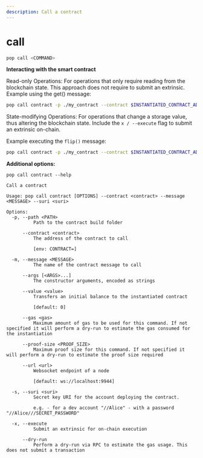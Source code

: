 ```yaml
---
description: Call a contract
---
```


# call

```bash
pop call <COMMAND>
```

**Interacting with the smart contract**

Read-only Operations: For operations that only require reading from the blockchain state. This approach does not require to submit an extrinsic. Example using the get() message:

```bash
pop call contract -p ./my_contract --contract $INSTANTIATED_CONTRACT_ADDRESS --message get --suri //Alice
```

State-modifying Operations: For operations that change a storage value, thus altering the blockchain state. Include the `x / --execute` flag to submit an extrinsic on-chain.

Example executing the `flip()` message:

```bash
pop call contract -p ./my_contract --contract $INSTANTIATED_CONTRACT_ADDRESS --message flip --suri //Alice -x
```

**Additional options:**

```
pop call contract --help

Call a contract

Usage: pop call contract [OPTIONS] --contract <contract> --message <MESSAGE> --suri <suri>

Options:
  -p, --path <PATH>
          Path to the contract build folder

      --contract <contract>
          The address of the contract to call
          
          [env: CONTRACT=]

  -m, --message <MESSAGE>
          The name of the contract message to call

      --args [<ARGS>...]
          The constructor arguments, encoded as strings

      --value <value>
          Transfers an initial balance to the instantiated contract
          
          [default: 0]

      --gas <gas>
          Maximum amount of gas to be used for this command. If not specified it will perform a dry-run to estimate the gas consumed for the instantiation

      --proof-size <PROOF_SIZE>
          Maximum proof size for this command. If not specified it will perform a dry-run to estimate the proof size required

      --url <url>
          Websocket endpoint of a node
          
          [default: ws://localhost:9944]

  -s, --suri <suri>
          Secret key URI for the account deploying the contract.
          
          e.g. - for a dev account "//Alice" - with a password "//Alice///SECRET_PASSWORD"

  -x, --execute
          Submit an extrinsic for on-chain execution

      --dry-run
          Perform a dry-run via RPC to estimate the gas usage. This does not submit a transaction
```
